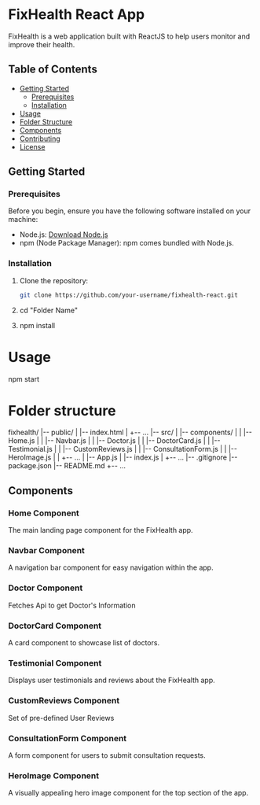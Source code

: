 # FixHealth React App

FixHealth is a web application built with ReactJS to help users monitor and improve their health.

## Table of Contents

- [Getting Started](#getting-started)
  - [Prerequisites](#prerequisites)
  - [Installation](#installation)
- [Usage](#usage)
- [Folder Structure](#folder-structure)
- [Components](#components)
- [Contributing](#contributing)
- [License](#license)

## Getting Started

### Prerequisites

Before you begin, ensure you have the following software installed on your machine:

- Node.js: [Download Node.js](https://nodejs.org/)
- npm (Node Package Manager): npm comes bundled with Node.js.

### Installation

1. Clone the repository:

   ```bash
   git clone https://github.com/your-username/fixhealth-react.git
2. cd "Folder Name"
3. npm install

# Usage
  npm start
# Folder structure
  fixhealth/
|-- public/
| |-- index.html
| +-- ...
|-- src/
| |-- components/
| | |-- Home.js
| | |-- Navbar.js
| | |-- Doctor.js
| | |-- DoctorCard.js
| | |-- Testimonial.js
| | |-- CustomReviews.js
| | |-- ConsultationForm.js
| | |-- HeroImage.js
| | +-- ...
| |-- App.js
| |-- index.js
| +-- ...
|-- .gitignore
|-- package.json
|-- README.md
+-- ...
## Components

### Home Component

The main landing page component for the FixHealth app.

### Navbar Component

A navigation bar component for easy navigation within the app.

### Doctor Component

Fetches Api to get Doctor's Information

### DoctorCard Component

A  card component to showcase list of doctors.

### Testimonial Component

Displays user testimonials and reviews about the FixHealth app.

### CustomReviews Component

Set of pre-defined User Reviews

### ConsultationForm Component

A form component for users to submit consultation requests.

### HeroImage Component

A visually appealing hero image component for the top section of the app.
